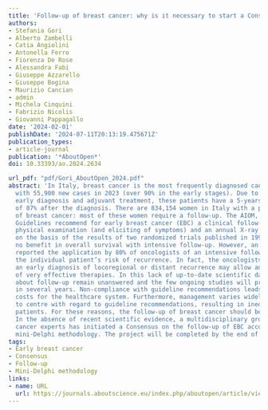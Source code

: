 ```yaml
---
title: 'Follow-up of breast cancer: why is it necessary to start a Consensus in 2024?'
authors:
- Stefania Gori
- Alberto Zambelli
- Catia Angiolini
- Antonella Ferro
- Fiorenza De Rose
- Alessandra Fabi
- Giuseppe Azzarello
- Giuseppe Bogina
- Maurizio Cancian
- admin
- Michela Cinquini
- Fabrizio Nicolis
- Giovanni Pappagallo
date: '2024-02-01'
publishDate: '2024-07-11T20:13:19.475671Z'
publication_types:
- article-journal
publication: '*AboutOpen*'
doi: 10.33393/ao.2024.2634

url_pdf: "pdf/Gori_AboutOpen_2024.pdf"
abstract: 'In Italy, breast cancer is the most frequently diagnosed cancer in women,
  with 55,900 new cases in 2023 (over 90% in the early stages). Due to the screening,
  early diagnosis and adjuvant treatment, these patients have a 5-years survival rate
  of 87% after the diagnosis. There are 834,154 women in Italy with a previous diagnosis
  of breast cancer: most of these women require a follow-up. The AIOM, ESMO and ASCO
  Guidelines recommend for early breast cancer (EBC) a clinical follow-up with only
  physical examination (and eliciting of symptoms) and an annual X-ray mammography,
  on the basis of the results of two randomized trials published in 1994 that showed
  no benefit in overall survival with intensive follow-up. However, an Italian survey
  reported the application by 80% of oncologists of an intensive follow-up based on
  the individual patient’s risk of recurrence. In fact, the oncologists believe that
  an early diagnosis of locoregional or distant recurrence may allow an early start
  of very effective therapies. In this lack of up-to-date scientific data, many questions
  about follow-up remain unanswered and the few ongoing studies will provide results
  in several years. Non-compliance with guideline recommendations leads to increased
  costs for the healthcare system. Furthermore, management varies widely from centre
  to centre with regard to guideline recommendations, resulting in inequalities between
  patients. For these reasons, the follow-up of breast cancer should be reconsidered.
  In the absence of recent scientific evidence, a multidisciplinary group of breast
  cancer experts has initiated a Consensus on the follow-up of EBC according to the
  mini-Delphi methodology. The project will be completed by the end of 2024.'
tags:
- Early breast cancer
- Consensus
- Follow-up
- Mini-Delphi methodology
links:
- name: URL
  url: https://journals.aboutscience.eu/index.php/aboutopen/article/view/2634
---
```

